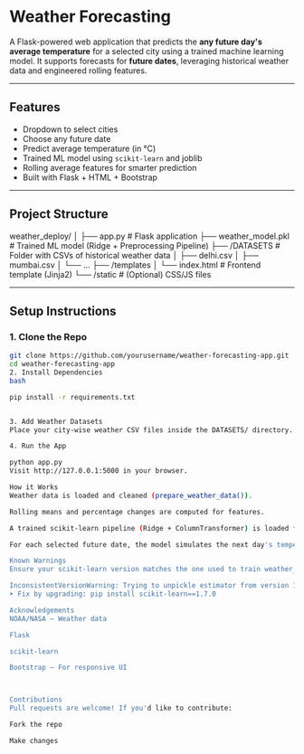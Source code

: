 # Weather Forecasting

A Flask-powered web application that predicts the **any future day's average temperature** for a selected city using a trained machine learning model. It supports forecasts for **future dates**, leveraging historical weather data and engineered rolling features.

---

##  Features

-  Dropdown to select cities
-  Choose any future date
-  Predict average temperature (in °C)
-  Trained ML model using `scikit-learn` and joblib
-  Rolling average features for smarter prediction
-  Built with Flask + HTML + Bootstrap

---

##  Project Structure

weather_deploy/
│
├── app.py # Flask application
├── weather_model.pkl # Trained ML model (Ridge + Preprocessing Pipeline)
├── /DATASETS # Folder with CSVs of historical weather data
│ ├── delhi.csv
│ ├── mumbai.csv
│ └── ...
├── /templates
│ └── index.html # Frontend template (Jinja2)
└── /static # (Optional) CSS/JS files



---

##  Setup Instructions

### 1. Clone the Repo

```bash
git clone https://github.com/yourusername/weather-forecasting-app.git
cd weather-forecasting-app
2. Install Dependencies
bash

pip install -r requirements.txt


3. Add Weather Datasets
Place your city-wise weather CSV files inside the DATASETS/ directory. Each file should be named like cityname.csv and must include columns like DATE, TAVG, TMIN, TMAX.

4. Run the App

python app.py
Visit http://127.0.0.1:5000 in your browser.

How it Works
Weather data is loaded and cleaned (prepare_weather_data()).

Rolling means and percentage changes are computed for features.

A trained scikit-learn pipeline (Ridge + ColumnTransformer) is loaded from weather_model.pkl.

For each selected future date, the model simulates the next day's temperature based on the last known values and updates the rolling statistics.

Known Warnings
Ensure your scikit-learn version matches the one used to train weather_model.pkl. You may see warnings like:

InconsistentVersionWarning: Trying to unpickle estimator from version 1.7.0 using version 1.5.2
➤ Fix by upgrading: pip install scikit-learn==1.7.0

Acknowledgements
NOAA/NASA – Weather data

Flask

scikit-learn

Bootstrap – For responsive UI



Contributions
Pull requests are welcome! If you'd like to contribute:

Fork the repo

Make changes

